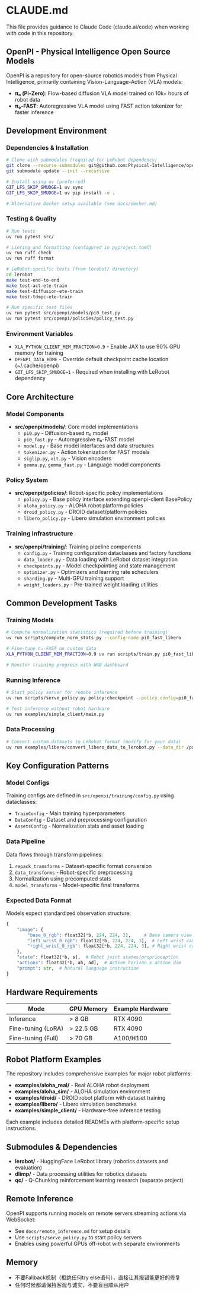 # CLAUDE.md

This file provides guidance to Claude Code (claude.ai/code) when working with code in this repository.

## OpenPI - Physical Intelligence Open Source Models

OpenPI is a repository for open-source robotics models from Physical Intelligence, primarily containing Vision-Language-Action (VLA) models:

- **π₀ (Pi-Zero)**: Flow-based diffusion VLA model trained on 10k+ hours of robot data
- **π₀-FAST**: Autoregressive VLA model using FAST action tokenizer for faster inference

## Development Environment

### Dependencies & Installation
```bash
# Clone with submodules (required for LeRobot dependency)
git clone --recurse-submodules git@github.com:Physical-Intelligence/openpi.git
git submodule update --init --recursive

# Install using uv (preferred)
GIT_LFS_SKIP_SMUDGE=1 uv sync
GIT_LFS_SKIP_SMUDGE=1 uv pip install -e .

# Alternative Docker setup available (see docs/docker.md)
```

### Testing & Quality
```bash
# Run tests
uv run pytest src/

# Linting and formatting (configured in pyproject.toml)
uv run ruff check
uv run ruff format

# LeRobot-specific tests (from lerobot/ directory)
cd lerobot
make test-end-to-end
make test-act-ete-train
make test-diffusion-ete-train
make test-tdmpc-ete-train

# Run specific test files
uv run pytest src/openpi/models/pi0_test.py
uv run pytest src/openpi/policies/policy_test.py
```

### Environment Variables
- `XLA_PYTHON_CLIENT_MEM_FRACTION=0.9` - Enable JAX to use 90% GPU memory for training
- `OPENPI_DATA_HOME` - Override default checkpoint cache location (~/.cache/openpi)
- `GIT_LFS_SKIP_SMUDGE=1` - Required when installing with LeRobot dependency

## Core Architecture

### Model Components
- **src/openpi/models/**: Core model implementations
  - `pi0.py` - Diffusion-based π₀ model
  - `pi0_fast.py` - Autoregressive π₀-FAST model  
  - `model.py` - Base model interfaces and data structures
  - `tokenizer.py` - Action tokenization for FAST models
  - `siglip.py`, `vit.py` - Vision encoders
  - `gemma.py`, `gemma_fast.py` - Language model components

### Policy System
- **src/openpi/policies/**: Robot-specific policy implementations
  - `policy.py` - Base policy interface extending openpi-client BasePolicy
  - `aloha_policy.py` - ALOHA robot platform policies
  - `droid_policy.py` - DROID dataset/platform policies  
  - `libero_policy.py` - Libero simulation environment policies

### Training Infrastructure
- **src/openpi/training/**: Training pipeline components
  - `config.py` - Training configuration dataclasses and factory functions
  - `data_loader.py` - Data loading with LeRobot dataset integration
  - `checkpoints.py` - Model checkpointing and state management
  - `optimizer.py` - Optimizers and learning rate schedulers
  - `sharding.py` - Multi-GPU training support
  - `weight_loaders.py` - Pre-trained weight loading utilities

## Common Development Tasks

### Training Models
```bash
# Compute normalization statistics (required before training)
uv run scripts/compute_norm_stats.py --config-name pi0_fast_libero

# Fine-tune π₀-FAST on custom data
XLA_PYTHON_CLIENT_MEM_FRACTION=0.9 uv run scripts/train.py pi0_fast_libero --exp-name=my_experiment --overwrite

# Monitor training progress with W&B dashboard
```

### Running Inference
```bash
# Start policy server for remote inference
uv run scripts/serve_policy.py policy:checkpoint --policy.config=pi0_fast_droid --policy.dir=checkpoints/path

# Test inference without robot hardware
uv run examples/simple_client/main.py
```

### Data Processing
```bash
# Convert custom datasets to LeRobot format (modify for your data)
uv run examples/libero/convert_libero_data_to_lerobot.py --data_dir /path/to/data
```

## Key Configuration Patterns

### Model Configs
Training configs are defined in `src/openpi/training/config.py` using dataclasses:
- `TrainConfig` - Main training hyperparameters
- `DataConfig` - Dataset and preprocessing configuration  
- `AssetsConfig` - Normalization stats and asset loading

### Data Pipeline
Data flows through transform pipelines:
1. `repack_transforms` - Dataset-specific format conversion
2. `data_transforms` - Robot-specific preprocessing  
3. Normalization using precomputed stats
4. `model_transforms` - Model-specific final transforms

### Expected Data Format
Models expect standardized observation structure:
```python
{
    "image": {
        "base_0_rgb": float32[*b, 224, 224, 3],     # Base camera view
        "left_wrist_0_rgb": float32[*b, 224, 224, 3],  # Left wrist camera
        "right_wrist_0_rgb": float32[*b, 224, 224, 3], # Right wrist camera
    },
    "state": float32[*b, s],  # Robot joint states/proprioception
    "actions": float32[*b, ah, ad],  # Action horizon x action dim
    "prompt": str,  # Natural language instruction
}
```

## Hardware Requirements

| Mode               | GPU Memory | Example Hardware |
|--------------------|------------|------------------|
| Inference          | > 8 GB     | RTX 4090        |
| Fine-tuning (LoRA) | > 22.5 GB  | RTX 4090        |
| Fine-tuning (Full) | > 70 GB    | A100/H100       |

## Robot Platform Examples

The repository includes comprehensive examples for major robot platforms:
- **examples/aloha_real/** - Real ALOHA robot deployment
- **examples/aloha_sim/** - ALOHA simulation environment
- **examples/droid/** - DROID robot platform with dataset training
- **examples/libero/** - Libero simulation benchmarks
- **examples/simple_client/** - Hardware-free inference testing

Each example includes detailed READMEs with platform-specific setup instructions.

## Submodules & Dependencies

- **lerobot/** - HuggingFace LeRobot library (robotics datasets and evaluation)
- **dlimp/** - Data processing utilities for robotics datasets
- **qc/** - Q-Chunking reinforcement learning research (separate project)

## Remote Inference

OpenPI supports running models on remote servers streaming actions via WebSocket:
- See `docs/remote_inference.md` for setup details
- Use `scripts/serve_policy.py` to start policy servers
- Enables using powerful GPUs off-robot with separate environments

## Memory
- 不要Fallback机制（拒绝任何try else语句），直接让其报错能更好的修复
- 任何时候都请保持客观与诚实，不要盲目顺从用户